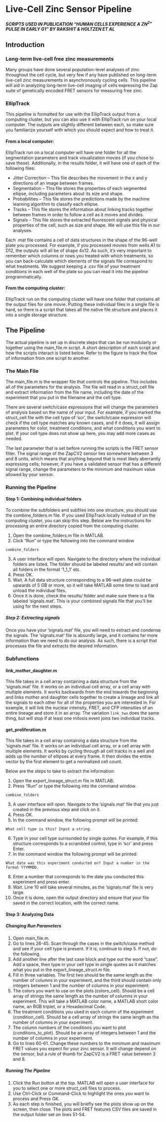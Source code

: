 # Live-Cell Zinc Sensor Pipeline
##### SCRIPTS USED IN PUBLICATION “HUMAN CELLS EXPERIENCE A ZN<sup>2+</sup> PULSE IN EARLY G1” BY RAKSHIT & HOLTZEN ET AL
## Introduction
### Long-term live-cell free zinc measurements
Many groups have done several population-level analyses of zinc throughout the cell cycle, but very few if any have published on long-term live-cell zinc measurements in asynchronously cycling cells. This pipeline will aid in analyzing long-term live-cell imaging of cells expressing the Zap suite of genetically encoded FRET sensors for measuring free zinc.
### EllipTrack
This pipeline is formatted for use with the EllipTrack output from a computing cluster, but you can also use it with EllipTrack run on your local computer. The outputs are slightly different between each, so make sure you familiarize yourself with which you should expect and how to treat it.
#### From a local computer:
EllipTrack run on a local computer will have one folder for all the segmentation parameters and track visualization movies (if you chose to save these). Additionally, in the results folder, it will have one of each of the following files:
-	Jitter Correction – This file describes the movement in the x and y directions of an image between frames.
-	Segmentation – This file stores the properties of each segmented ellipse, including parameters about its size and shape.
-	Probabilities – This file stores the predictions made by the machine learning algorithm to classify each ellipse.
-	Tracks – This file stores the information about linking tracks together between frames in order to follow a cell as it moves and divides.
-	Signals – This file stores the extracted fluorescent signals and physical properties of the cell, such as size and shape. We will use this file in our analyses.

Each .mat file contains a cell of data structures in the shape of the 96-well plate you processed. For example, if you processed movies from wells A1 to D12, the outputs will all be of shape 4x12. As such, it’s very important to remember which columns or rows you treated with which treatments, so you can back-calculate which elements of the signals file correspond to what treatments. We suggest keeping a .csv file of your treatment conditions in each well of the plate so you can read it into the pipeline programmatically.
#### From the computing cluster:
EllipTrack run on the computing cluster will have one folder that contains all the output files for one movie. Putting these individual files in a single file is hard, so there is a script that takes all the native file structure and places it into a single storage structure.
## The Pipeline
The actual pipeline is set up in discrete steps that can be run modularly or together using the main_file.m script. A short description of each script and how the scripts interact is listed below. Refer to the figure to track the flow of information from one script to another.
### The Main File
The main_file.m is the wrapper file that controls the pipeline. This includes all of the parameters for the analysis. The file will read in a struct_cell file and extract information from the file name, including the date of the experiment that you put in the filename and the cell type.

There are several switch/case expressions that will change the parameters of analysis based on the name of your input. For example, if you marked the struct_cell file with the cell type of ‘scr’, the switch/case expression will check if the cell type matches any known cases, and if it does, it will assign parameters for color, treatment conditions, and what conditions you want to plot. If your cell type does not show up here, you may add more cases as needed.

The last parameter that is set before running the scripts is the FRET sensor filter. The signal range of the ZapCV2 sensor lies somewhere between 3 and 8 units, which means that anything beyond that is most likely aberrantly expressing cells; however, if you have a validated sensor that has a different signal range, change the parameters to the minimum and maximum value allowed by your sensor.
### Running the Pipeline
#### Step 1: Combining individual folders
To combine the subfolders and subfiles into one structure, you should use the combine_folders.m file. If you used EllipTrack locally instead of on the computing cluster, you can skip this step. Below are the instructions for processing an entire directory copied from the computing cluster.
1.	Open the combine_folders.m file in MATLAB.
2.	Click “Run” or type the following into the command window

`combine_folders`

3.	A user interface will open. Navigate to the directory where the individual folders are listed. The folder should be labeled results/ and will contain all folders in the format ‘1_1_1’ etc.
4.	Press OK.
5.	Wait. A full data structure corresponding to a 96-well plate could be upwards of 5 GB or more, so it will take MATLAB some time to load and unload the individual files.
6.	Once it is done, check the results/ folder and make sure there is a file labeled ‘signals.mat’. This is your combined signals file that you’ll be using for the next steps.
##### Step 2: Extracting signals
Once you have your ‘signals.mat’ file, you will need to extract and condense the signals. The ‘signals.mat’ file is absurdly large, and it contains far more information than we need to do our analysis. As such, there is a script that processes the file and extracts the desired information.
### Subfunctions
#### link_mother_daughter.m
This file takes in a cell array containing a data structure from the ‘signals.mat’ file. It works on an individual cell array, or a cell array with multiple elements. It works backwards from the end towards the beginning and links mother and daughter cells together to create a lineage and link all the signals to each other for all of the properties you are interested in. For example, it will link the nuclear intensity, FRET, and CFP intensities of an entire lineage and store it in an array. The variation `link_two` does the same thing, but will stop if at least one mitosis event joins two individual tracks.
#### get_proliferation.m
This file takes in a cell array containing a data structure from the ‘signals.mat’ file. It works on an individual cell array, or a cell array with multiple elements. It works by cycling through all cell tracks in a well and adds up the number of ellipses at every frame. It then divides the entire vector by the first element to get a normalized cell count.

Below are the steps to take to extract the information:
1.	Open the export_lineage_struct.m file in MATLAB.
2.	Press “Run” or type the following into the command window

`combine_folders`

3.	A user interface will open. Navigate to the ‘signals.mat’ file that you just created in the previous step and click on it.
4.	Press OK.
5.	In the command window, the following prompt will be printed:

`What cell type is this? Input a string.`

6.	Type in your cell type surrounded by single quotes. For example, if this structure corresponds to a scrambled control, type in ‘scr’ and press Enter.
7.	In the command window the following prompt will be printed:

`What date was this experiment conducted on? Input a number in the format YYYMMDD.`

8.	Enter a number that corresponds to the date you conducted this experiment and press enter.
9.	Wait. Line 10 will take several minutes, as the ‘signals.mat’ file is very large.
10.	Once it is done, open the output directory and ensure that your file saved in the correct location, with the correct name.
#### Step 3: Analyzing Data
##### Changing Run Parameters
1.	Open main_file.m.
2.	Go to lines 26-45. Scan through the cases in the switch/case method and see if your cell type is present. If it is, continue to step 5. If not, do the following.
3.	Add another line after the last case block and type out the word “case”. Add a space, then type in your cell type in single quotes as it matches what you put in the export_lineage_struct.m file.
4.	Fill in three variables. The first two should be the same length as the number of columns in your experiment, and the third should contain only integers between 1 and the number of columns in your experiment:
5.	The colors you want to use on the plots (colors_cell). Should be a cell array of strings the same length as the number of columns in your experiment. This will take a MATLAB color name, a MATLAB short color name, an RGB triplet, or a Hexadecimal Code.
6.	The treatment conditions you used in each column of the experiment (condition_cell). Should be a cell array of strings the same length as the number of columns in your experiment.
7.	The column numbers of the conditions you want to plot (conditions_to_plot). Should be an array of integers between 1 and the number of columns in your experiment.
8.	Go to lines 60-61. Change these numbers to the minimum and maximum FRET values you expect for your zinc sensor. It will change depend on the sensor, but a rule of thumb for ZapCV2 is a FRET value between 3 and 8.
##### Running The Pipeline
1.	Click the Run button at the top. MATLAB will open a user interface for you to select one or more struct_cell files to process.
2.	Use Ctrl-Click or Command-Click to highlight the ones you want to process and Press OK.
3.	As each step is finished, you will briefly see the plots show up on the screen, then close. The plots and FRET features CSV files are saved in the output folder set on lines 51-54.
